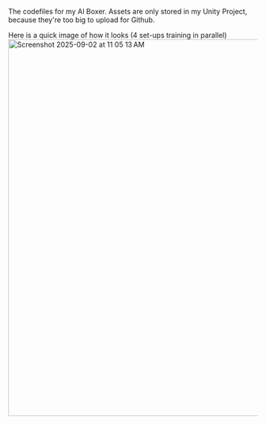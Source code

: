 The codefiles for my AI Boxer. Assets are only stored in my Unity Project, because they're too big to upload for Github. 

Here is a quick image of how it looks (4 set-ups training in parallel)
<img width="1413" height="762" alt="Screenshot 2025-09-02 at 11 05 13 AM" src="https://github.com/user-attachments/assets/6c199a89-fa15-4168-a362-20c90160bd83" />
